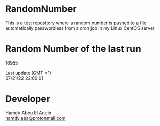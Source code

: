 # RandomNumber    
This is a test repository where a random number is pushed to a file automatically passwordless from a cron job in my Linux CentOS server    
# Random Number of the last run   
16955
      
Last update (GMT +1)    
07/21/22 22:00:01
# Developer    
Hamdy Abou El Anein   
hamdy.aea@protonmail.com
